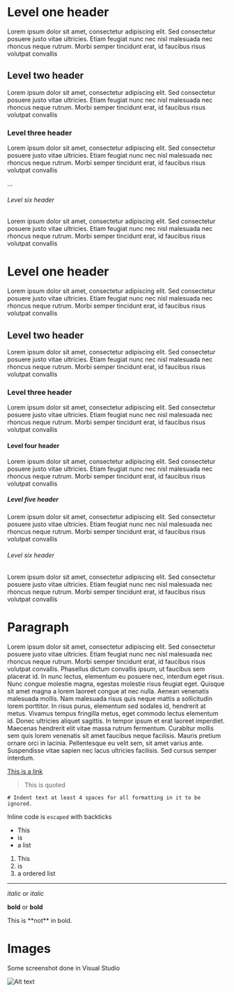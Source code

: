 # Level one header #
Lorem ipsum dolor sit amet, consectetur adipiscing elit. Sed consectetur posuere justo vitae ultricies. Etiam feugiat nunc nec nisl malesuada nec rhoncus neque rutrum. Morbi semper tincidunt erat, id faucibus risus volutpat convallis
## Level two header ##
Lorem ipsum dolor sit amet, consectetur adipiscing elit. Sed consectetur posuere justo vitae ultricies. Etiam feugiat nunc nec nisl malesuada nec rhoncus neque rutrum. Morbi semper tincidunt erat, id faucibus risus volutpat convallis
### Level three header ###
Lorem ipsum dolor sit amet, consectetur adipiscing elit. Sed consectetur posuere justo vitae ultricies. Etiam feugiat nunc nec nisl malesuada nec rhoncus neque rutrum. Morbi semper tincidunt erat, id faucibus risus volutpat convallis

...

###### Level six header ######
Lorem ipsum dolor sit amet, consectetur adipiscing elit. Sed consectetur posuere justo vitae ultricies. Etiam feugiat nunc nec nisl malesuada nec rhoncus neque rutrum. Morbi semper tincidunt erat, id faucibus risus volutpat convallis

# Level one header
Lorem ipsum dolor sit amet, consectetur adipiscing elit. Sed consectetur posuere justo vitae ultricies. Etiam feugiat nunc nec nisl malesuada nec rhoncus neque rutrum. Morbi semper tincidunt erat, id faucibus risus volutpat convallis
## Level two header
Lorem ipsum dolor sit amet, consectetur adipiscing elit. Sed consectetur posuere justo vitae ultricies. Etiam feugiat nunc nec nisl malesuada nec rhoncus neque rutrum. Morbi semper tincidunt erat, id faucibus risus volutpat convallis
### Level three header
Lorem ipsum dolor sit amet, consectetur adipiscing elit. Sed consectetur posuere justo vitae ultricies. Etiam feugiat nunc nec nisl malesuada nec rhoncus neque rutrum. Morbi semper tincidunt erat, id faucibus risus volutpat convallis
#### Level four header
Lorem ipsum dolor sit amet, consectetur adipiscing elit. Sed consectetur posuere justo vitae ultricies. Etiam feugiat nunc nec nisl malesuada nec rhoncus neque rutrum. Morbi semper tincidunt erat, id faucibus risus volutpat convallis
##### Level five header
Lorem ipsum dolor sit amet, consectetur adipiscing elit. Sed consectetur posuere justo vitae ultricies. Etiam feugiat nunc nec nisl malesuada nec rhoncus neque rutrum. Morbi semper tincidunt erat, id faucibus risus volutpat convallis
###### Level six header
Lorem ipsum dolor sit amet, consectetur adipiscing elit. Sed consectetur posuere justo vitae ultricies. Etiam feugiat nunc nec nisl malesuada nec rhoncus neque rutrum. Morbi semper tincidunt erat, id faucibus risus volutpat convallis

# Paragraph
Lorem ipsum dolor sit amet, consectetur adipiscing elit. Sed consectetur posuere justo vitae ultricies. Etiam feugiat nunc nec nisl malesuada nec rhoncus neque rutrum. Morbi semper tincidunt erat, id faucibus risus volutpat convallis. Phasellus dictum convallis ipsum, ut faucibus sem placerat id. In nunc lectus, elementum eu posuere nec, interdum eget risus. Nunc congue molestie magna, egestas molestie risus feugiat eget. Quisque sit amet magna a lorem laoreet congue at nec nulla. Aenean venenatis malesuada mollis. Nam malesuada risus quis neque mattis a sollicitudin lorem porttitor. In risus purus, elementum sed sodales id, hendrerit at metus. Vivamus tempus fringilla metus, eget commodo lectus elementum id. Donec ultricies aliquet sagittis. In tempor ipsum et erat laoreet imperdiet. Maecenas hendrerit elit vitae massa rutrum fermentum. Curabitur mollis sem quis lorem venenatis sit amet faucibus neque facilisis. Mauris pretium ornare orci in lacinia. Pellentesque eu velit sem, sit amet varius ante. Suspendisse vitae sapien nec lacus ultricies facilisis. Sed cursus semper interdum.

[This is a link](http://www.github.com)

> This is quoted

    # Indent text at least 4 spaces for all formatting in it to be ignored.

Inline code is `escaped` with backticks


* This
* is
* a list


1. This
2. is
3. a ordered list

----

_italic_ or *italic*

__bold__ or **bold**

This is \*\*not\*\* in bold.

# Images
Some screenshot done in Visual Studio

![Alt text](img/img.jpg "Some screenshot done in VS")
